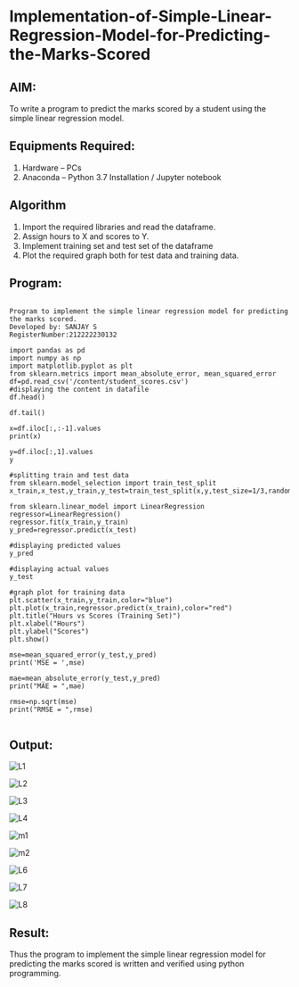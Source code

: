 # Implementation-of-Simple-Linear-Regression-Model-for-Predicting-the-Marks-Scored

## AIM:
To write a program to predict the marks scored by a student using the simple linear regression model.

## Equipments Required:
1. Hardware – PCs
2. Anaconda – Python 3.7 Installation / Jupyter notebook

## Algorithm
1. Import the required libraries and read the dataframe.
2. Assign hours to X and scores to Y.
3.  Implement training set and test set of the dataframe
4.  Plot the required graph both for test data and training data.


## Program:
```

Program to implement the simple linear regression model for predicting the marks scored.
Developed by: SANJAY S
RegisterNumber:212222230132

import pandas as pd
import numpy as np
import matplotlib.pyplot as plt
from sklearn.metrics import mean_absolute_error, mean_squared_error
df=pd.read_csv('/content/student_scores.csv')
#displaying the content in datafile
df.head()

df.tail()

x=df.iloc[:,:-1].values
print(x)

y=df.iloc[:,1].values
y

#splitting train and test data
from sklearn.model_selection import train_test_split
x_train,x_test,y_train,y_test=train_test_split(x,y,test_size=1/3,random_state=0)

from sklearn.linear_model import LinearRegression
regressor=LinearRegression()
regressor.fit(x_train,y_train)
y_pred=regressor.predict(x_test)

#displaying predicted values
y_pred

#displaying actual values
y_test

#graph plot for training data
plt.scatter(x_train,y_train,color="blue")
plt.plot(x_train,regressor.predict(x_train),color="red")
plt.title("Hours vs Scores (Training Set)")
plt.xlabel("Hours")
plt.ylabel("Scores")
plt.show()

mse=mean_squared_error(y_test,y_pred)
print('MSE = ',mse)

mae=mean_absolute_error(y_test,y_pred)
print("MAE = ",mae)

rmse=np.sqrt(mse)
print("RMSE = ",rmse)


```

## Output:



![L1](https://user-images.githubusercontent.com/119091638/229136565-960a410a-8b6e-4b14-bd0f-4d11b39ff6c2.png)

![L2](https://user-images.githubusercontent.com/119091638/229136601-8e28b11b-c3db-4e50-9d99-9ed0feba0b75.png)

![L3](https://user-images.githubusercontent.com/119091638/229136633-bba1280c-975c-4e1c-a827-fb9198e0f575.png)

![L4](https://user-images.githubusercontent.com/119091638/229136685-20985525-abec-4e8b-a65d-b0ee73484e22.png)

![m1](https://user-images.githubusercontent.com/119091638/229324592-72e25c53-2188-4dae-a5e2-b0f1a68d38d0.png)

![m2](https://user-images.githubusercontent.com/119091638/229324601-fad6b730-9f97-4fa4-99a8-21c21dc8c114.png)

![L6](https://user-images.githubusercontent.com/119091638/229136738-7eb3211d-2010-4b87-b579-48b7eafce423.png)

![L7](https://user-images.githubusercontent.com/119091638/229136756-462f7f04-72f9-48ec-a1c5-5c1535306beb.png)

![L8](https://user-images.githubusercontent.com/119091638/229136787-0e7290fb-48c3-4319-a2c8-d6b89f29165e.png)







## Result:
Thus the program to implement the simple linear regression model for predicting the marks scored is written and verified using python programming.
